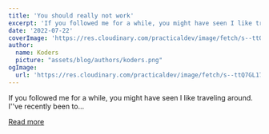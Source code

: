 ```yaml
---
title: 'You should really not work'
excerpt: 'If you followed me for a while, you might have seen I like traveling around.  I''ve recently been to...'
date: '2022-07-22'
coverImage: 'https://res.cloudinary.com/practicaldev/image/fetch/s--ttQ7GL17--/c_imagga_scale,f_auto,fl_progressive,h_420,q_auto,w_1000/https://dev-to-uploads.s3.amazonaws.com/uploads/articles/qtfn8grj0re22zf8m2o5.jpg'
author:
  name: Koders
  picture: "assets/blog/authors/koders.png"
ogImage:
  url: 'https://res.cloudinary.com/practicaldev/image/fetch/s--ttQ7GL17--/c_imagga_scale,f_auto,fl_progressive,h_420,q_auto,w_1000/https://dev-to-uploads.s3.amazonaws.com/uploads/articles/qtfn8grj0re22zf8m2o5.jpg'
---
```


If you followed me for a while, you might have seen I like traveling around.  I''ve recently been to...

[Read more](https://dev.to/dailydevtips1/you-should-really-not-work-2lie)
